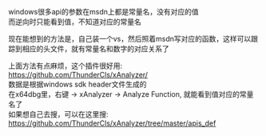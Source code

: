 windows很多api的参数在msdn上都是常量名，没有对应的值  
而逆向时只能看到值，不知道对应的常量名  

现在能想到的方法是，自己装一个vs，然后照着msdn写对应的函数，这样可以跟踪到相应的头文件，就有常量名和数字的对应关系了  

上面方法有点麻烦，这个插件很好用: https://github.com/ThunderCls/xAnalyzer/  
数据是根据windows sdk header文件生成的  
在x64dbg里，右键 -> xAnalyzer -> Analyze Function, 就能看到值对应的常量名了  
如果想自己去搜，可以在这里搜: https://github.com/ThunderCls/xAnalyzer/tree/master/apis_def  